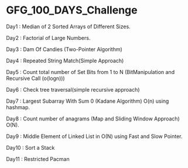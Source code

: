 # GFG_100_DAYS_Challenge
Day1 : Median of 2 Sorted Arrays of Different Sizes.

Day2 : Factorial of Large Numbers.

Day3 : Dam Of Candies (Two-Pointer Algorithm)

Day4 : Repeated String Match(Simple Approach)

Day5 : Count total number of Set Bits from 1 to N (BitManipulation and Recursive Call (o(logn))) 

Day6 : Check tree traversal(simple recursive approach)

Day7 : Largest Subarray With Sum 0 (Kadane Algorithm) O(n) using hashmap.

Day8 : Count number of anagrams (Map and Sliding Window Approach) O(N).

Day9 : Middle Element of Linked List in O(N) using Fast and Slow Pointer.

Day10 : Sort a Stack

Day11 : Restricted Pacman


